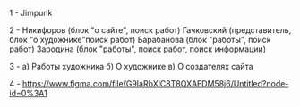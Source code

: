 1 - Jimpunk

2 - Никифоров (блок "о сайте", поиск работ)
Гачковский (представитель, блок "о художнике"поиск работ)
Барабанова (блок "работы", поиск работ)
Зародина (блок "работы", поиск работ, поиск информации)

3 - а) Работы художника
    б) О художнике
    в) О создателях сайта

4 - https://www.figma.com/file/G9IaRbXlC8T8QXAFDM58j6/Untitled?node-id=0%3A1

